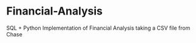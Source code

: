 # Financial-Analysis
SQL + Python Implementation of Financial Analysis taking a CSV file from Chase
